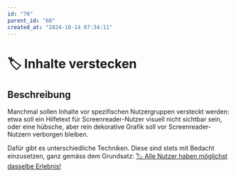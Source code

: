```yaml
---
id: "70"
parent_id: "60"
created_at: "2024-10-14 07:34:11"
---
```


# 🏷️ Inhalte verstecken

## Beschreibung

Manchmal sollen Inhalte vor spezifischen Nutzergruppen versteckt werden: etwa soll ein Hilfetext für Screenreader-Nutzer visuell nicht sichtbar sein, oder eine hübsche, aber rein dekorative Grafik soll vor Screenreader-Nutzern verborgen bleiben.

Dafür gibt es unterschiedliche Techniken. Diese sind stets mit Bedacht einzusetzen, ganz gemäss dem Grundsatz: [🏷️ Alle Nutzer haben möglichst dasselbe Erlebnis!](/de/tags/alle-nutzer-haben-moeglichst-dasselbe-erlebnis)
